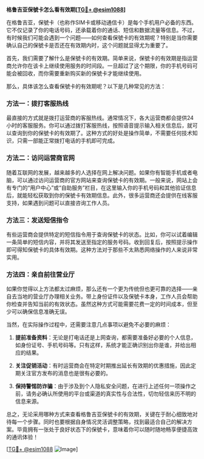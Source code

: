 **格鲁吉亚保號卡怎么看有效期[[TG💪+ @esim1088](https://t.me/s/esim1088)]**

在格鲁吉亚，保號卡（也称作SIM卡或移动通信卡）是每个手机用户必备的东西。它不仅记录了你的电话号码，还承载着你的通话、短信和数据流量等信息。不过，有时候我们可能会遇到一个问题——如何查看保號卡的有效期呢？特别是当你需要确认自己的保號卡是否还在有效期内时，这个问题就显得尤为重要了。

首先，我们需要了解什么是保號卡的有效期。简单来说，保號卡的有效期是指运营商允许你在该卡上继续使用服务的时间段。一旦超过了这个期限，你的手机号码可能会被回收，而你需要重新购买新的保號卡才能继续使用。

那么，具体该怎么查看保號卡的有效期呢？以下是几种常见的方法：

### 方法一：拨打客服热线

最直接的方式就是拨打运营商的客服热线。通常情况下，各大运营商都会提供24小时的客服服务。你可以通过拨打客服热线，按照语音提示输入相关信息后，就可以查询到你的保號卡的有效期了。这种方式的好处是操作简单，不需要任何技术知识，只需一部能正常拨打电话的手机即可完成。

### 方法二：访问运营商官网

随着互联网的发展，越来越多的人选择在网上解决问题。如果你有智能手机或者电脑，可以通过访问运营商的官方网站来查询保號卡的有效期。一般来说，网站上会有专门的“用户中心”或“自助服务”栏目，在这里输入你的手机号码和其他验证信息后，就能轻松获取到你的保號卡有效期信息。此外，很多运营商还会提供在线客服支持，如果遇到问题可以直接咨询工作人员。

### 方法三：发送短信指令

有些运营商会提供特定的短信指令用于查询保號卡的状态。比如，你可以试着编辑一条简单的短信内容，并将其发送至指定的服务号码。收到回复后，按照提示操作即可得知保號卡的具体有效期。这种方法对于那些不太熟悉网络操作的人来说非常实用。

### 方法四：亲自前往营业厅

如果你觉得以上方法都太过麻烦，那么还有一个更为传统但也更可靠的选择——亲自去当地的营业厅办理相关业务。带上身份证件以及保號卡本身，工作人员会帮助你检查并告知当前的有效状态。虽然这种方式可能需要花费一定的时间成本，但至少可以确保信息准确无误。

当然，在实际操作过程中，还需要注意几点事项以避免不必要的麻烦：

1. **提前准备资料**：无论是打电话还是上网查询，都需要准备好必要的个人信息，如身份证号、手机号码等。只有这样，系统才能正确识别出你是谁，并给出相应的结果。
   
2. **关注促销活动**：有时运营商会在特定时期推出延长有效期的优惠措施，因此定期关注官方发布的消息也是很有必要的。

3. **保持警惕防诈骗**：由于涉及到个人隐私安全问题，在进行上述任何一项操作之前，请务必确认所使用的平台或渠道的真实性与合法性，切勿轻信来历不明的信息来源。

总之，无论采用哪种方式来查看格鲁吉亚保號卡的有效期，关键在于耐心细致地对待每一个步骤。同时也要根据自身情况灵活调整策略，找到最适合自己的解决方案。毕竟拥有一张处于良好状态下的保號卡，意味着你可以随时随地畅享便捷高效的通讯体验！

[[TG💪+ @esim1088](https://t.me/s/esim1088) ![Image](https://i.postimg.cc/4NQfJmqS/Snipaste-2025-05-13-00-14-12.png)]